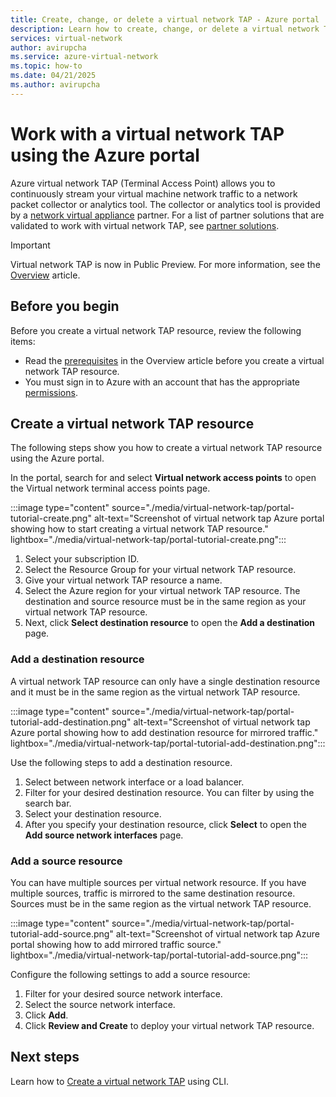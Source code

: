 ```yaml
---
title: Create, change, or delete a virtual network TAP - Azure portal
description: Learn how to create, change, or delete a virtual network TAP using the Azure portal.
services: virtual-network
author: avirupcha
ms.service: azure-virtual-network
ms.topic: how-to
ms.date: 04/21/2025
ms.author: avirupcha
---
```


# Work with a virtual network TAP using the Azure portal

Azure virtual network TAP (Terminal Access Point) allows you to continuously stream your virtual machine network traffic to a network packet collector or analytics tool. The collector or analytics tool is provided by a [network virtual appliance](https://azure.microsoft.com/solutions/network-appliances/) partner. For a list of partner solutions that are validated to work with virtual network TAP, see [partner solutions](virtual-network-tap-overview.md#virtual-network-tap-partner-solutions).

> [!IMPORTANT]
> Virtual network TAP is now in Public Preview. For more information, see the [Overview](virtual-network-tap-overview.md) article.

## Before you begin

Before you create a virtual network TAP resource, review the following items:

* Read the [prerequisites](virtual-network-tap-overview.md#prerequisites) in the Overview article before you create a virtual network TAP resource.
* You must sign in to Azure with an account that has the appropriate [permissions](virtual-network-tap-overview.md#permissions).

## Create a virtual network TAP resource

The following steps show you how to create a virtual network TAP resource using the Azure portal.

In the portal, search for and select **Virtual network access points** to open the Virtual network terminal access points page.

:::image type="content" source="./media/virtual-network-tap/portal-tutorial-create.png" alt-text="Screenshot of virtual network tap Azure portal showing how to start creating a virtual network TAP resource." lightbox="./media/virtual-network-tap/portal-tutorial-create.png":::

1. Select your subscription ID.
1. Select the Resource Group for your virtual network TAP resource.
1. Give your virtual network TAP resource a name.
1. Select the Azure region for your virtual network TAP resource. The destination and source resource must be in the same region as your virtual network TAP resource.
1. Next, click **Select destination resource** to open the **Add a destination** page.

### Add a destination resource

A virtual network TAP resource can only have a single destination resource and it must be in the same region as the virtual network TAP resource.

:::image type="content" source="./media/virtual-network-tap/portal-tutorial-add-destination.png" alt-text="Screenshot of virtual network tap Azure portal showing how to add destination resource for mirrored traffic." lightbox="./media/virtual-network-tap/portal-tutorial-add-destination.png":::

Use the following steps to add a destination resource.

1. Select between network interface or a load balancer.
1. Filter for your desired destination resource. You can filter by using the search bar.
1. Select your destination resource.
1. After you specify your destination resource, click **Select** to open the **Add source network interfaces** page.

### Add a source resource

You can have multiple sources per virtual network resource. If you have multiple sources, traffic is mirrored to the same destination resource. Sources must be in the same region as the virtual network TAP resource.

:::image type="content" source="./media/virtual-network-tap/portal-tutorial-add-source.png" alt-text="Screenshot of virtual network tap Azure portal showing how to add mirrored traffic source." lightbox="./media/virtual-network-tap/portal-tutorial-add-source.png":::

Configure the following settings to add a source resource:

1. Filter for your desired source network interface.
1. Select the source network interface.
1. Click **Add**.
1. Click **Review and Create** to deploy your virtual network TAP resource.

## Next steps

Learn how to [Create a virtual network TAP](tutorial-tap-virtual-network-cli.md) using CLI.
